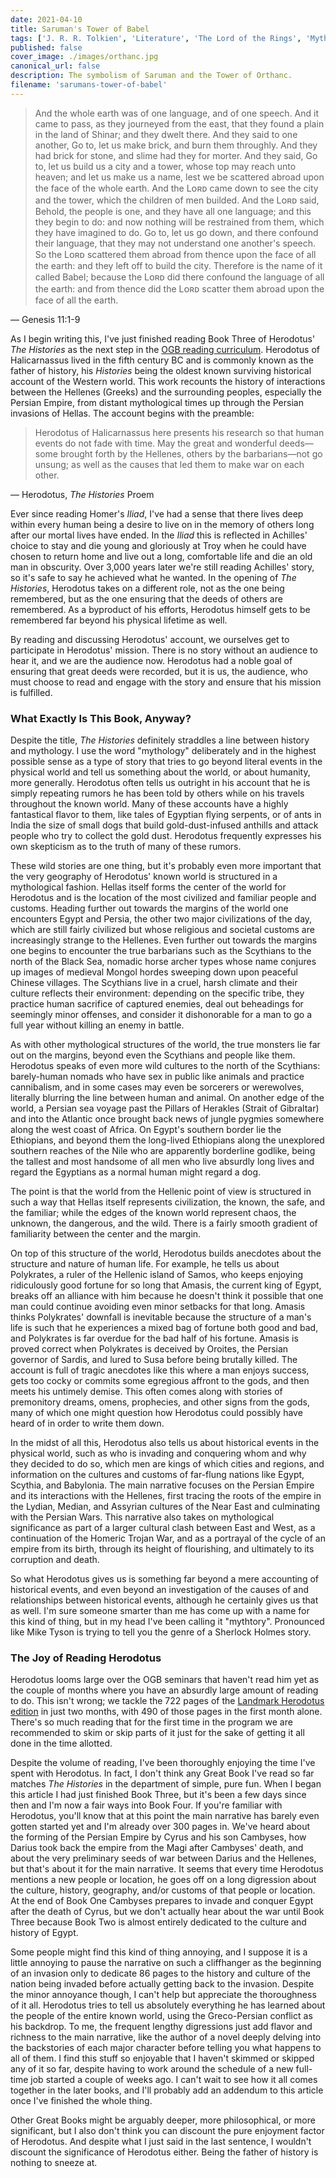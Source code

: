 ```yaml
---
date: 2021-04-10
title: Saruman's Tower of Babel
tags: ['J. R. R. Tolkien', 'Literature', 'The Lord of the Rings', 'Mythology', 'Symbolism']
published: false
cover_image: ./images/orthanc.jpg
canonical_url: false
description: The symbolism of Saruman and the Tower of Orthanc.
filename: 'sarumans-tower-of-babel'
---
```


> And the whole earth was of one language, and of one speech. And it came to pass, as they journeyed from the east, that they found a plain in the land of Shinar; and they dwelt there. And they said to one another, Go to, let us make brick, and burn them throughly. And they had brick for stone, and slime had they for morter. And they said, Go to, let us build us a city and a tower, whose top may reach unto heaven; and let us make us a name, lest we be scattered abroad upon the face of the whole earth. And the Lᴏʀᴅ came down to see the city and the tower, which the children of men builded. And the Lᴏʀᴅ said, Behold, the people is one, and they have all one language; and this they begin to do: and now nothing will be restrained from them, which they have imagined to do. Go to, let us go down, and there confound their language, that they may not understand one another's speech. So the Lᴏʀᴅ scattered them abroad from thence upon the face of all the earth: and they left off to build the city. Therefore is the name of it called Babel; because the Lᴏʀᴅ did there confound the language of all the earth: and from thence did the Lᴏʀᴅ scatter them abroad upon the face of all the earth.

— Genesis 11:1-9

As I begin writing this, I've just finished reading Book Three of Herodotus' *The Histories* as the next step in the [OGB reading curriculum](https://onlinegreatbooks.com/). Herodotus of Halicarnassus lived in the fifth century BC and is commonly known as the father of history, his *Histories* being the oldest known surviving historical account of the Western world. This work recounts the history of interactions between the Hellenes (Greeks) and the surrounding peoples, especially the Persian Empire, from distant mythological times up through the Persian invasions of Hellas. The account begins with the preamble:

> Herodotus of Halicarnassus here presents his research so that human events do not fade with time. May the great and wonderful deeds—some brought forth by the Hellenes, others by the barbarians—not go unsung; as well as the causes that led them to make war on each other.

— Herodotus, *The Histories* Proem

Ever since reading Homer's *Iliad*, I've had a sense that there lives deep within every human being a desire to live on in the memory of others long after our mortal lives have ended. In the *Iliad* this is reflected in Achilles' choice to stay and die young and gloriously at Troy when he could have chosen to return home and live out a long, comfortable life and die an old man in obscurity. Over 3,000 years later we're still reading Achilles' story, so it's safe to say he achieved what he wanted. In the opening of *The Histories*, Herodotus takes on a different role, not as the one being remembered, but as the one ensuring that the deeds of others are remembered. As a byproduct of his efforts, Herodotus himself gets to be remembered far beyond his physical lifetime as well.

By reading and discussing Herodotus' account, we ourselves get to participate in Herodotus' mission. There is no story without an audience to hear it, and we are the audience now. Herodotus had a noble goal of ensuring that great deeds were recorded, but it is us, the audience, who must choose to read and engage with the story and ensure that his mission is fulfilled.

### What Exactly Is This Book, Anyway?

Despite the title, *The Histories* definitely straddles a line between history and mythology. I use the word "mythology" deliberately and in the highest possible sense as a type of story that tries to go beyond literal events in the physical world and tell us something about the world, or about humanity, more generally. Herodotus often tells us outright in his account that he is simply repeating rumors he has been told by others while on his travels throughout the known world. Many of these accounts have a highly fantastical flavor to them, like tales of Egyptian flying serpents, or of ants in India the size of small dogs that build gold-dust-infused anthills and attack people who try to collect the gold dust. Herodotus frequently expresses his own skepticism as to the truth of many of these rumors.

These wild stories are one thing, but it's probably even more important that the very geography of Herodotus' known world is structured in a mythological fashion. Hellas itself forms the center of the world for Herodotus and is the location of the most civilized and familiar people and customs. Heading further out towards the margins of the world one encounters Egypt and Persia, the other two major civilizations of the day, which are still fairly civilized but whose religious and societal customs are increasingly strange to the Hellenes. Even further out towards the margins one begins to encounter the true barbarians such as the Scythians to the north of the Black Sea, nomadic horse archer types whose name conjures up images of medieval Mongol hordes sweeping down upon peaceful Chinese villages. The Scythians live in a cruel, harsh climate and their culture reflects their environment: depending on the specific tribe, they practice human sacrifice of captured enemies, deal out beheadings for seemingly minor offenses, and consider it dishonorable for a man to go a full year without killing an enemy in battle.

As with other mythological structures of the world, the true monsters lie far out on the margins, beyond even the Scythians and people like them. Herodotus speaks of even more wild cultures to the north of the Scythians: barely-human nomads who have sex in public like animals and practice cannibalism, and in some cases may even be sorcerers or werewolves, literally blurring the line between human and animal. On another edge of the world, a Persian sea voyage past the Pillars of Herakles (Strait of Gibraltar) and into the Atlantic once brought back news of jungle pygmies somewhere along the west coast of Africa. On Egypt's southern border lie the Ethiopians, and beyond them the long-lived Ethiopians along the unexplored southern reaches of the Nile who are apparently borderline godlike, being the tallest and most handsome of all men who live absurdly long lives and regard the Egyptians as a normal human might regard a dog.

The point is that the world from the Hellenic point of view is structured in such a way that Hellas itself represents civilization, the known, the safe, and the familiar; while the edges of the known world represent chaos, the unknown, the dangerous, and the wild. There is a fairly smooth gradient of familiarity between the center and the margin.

On top of this structure of the world, Herodotus builds anecdotes about the structure and nature of human life. For example, he tells us about Polykrates, a ruler of the Hellenic island of Samos, who keeps enjoying ridiculously good fortune for so long that Amasis, the current king of Egypt, breaks off an alliance with him because he doesn't think it possible that one man could continue avoiding even minor setbacks for that long. Amasis thinks Polykrates' downfall is inevitable because the structure of a man's life is such that he experiences a mixed bag of fortune both good and bad, and Polykrates is far overdue for the bad half of his fortune. Amasis is proved correct when Polykrates is deceived by Oroites, the Persian governor of Sardis, and lured to Susa before being brutally killed. The account is full of tragic anecdotes like this where a man enjoys success, gets too cocky or commits some egregious affront to the gods, and then meets his untimely demise. This often comes along with stories of premonitory dreams, omens, prophecies, and other signs from the gods, many of which one might question how Herodotus could possibly have heard of in order to write them down.

In the midst of all this, Herodotus also tells us about historical events in the physical world, such as who is invading and conquering whom and why they decided to do so, which men are kings of which cities and regions, and information on the cultures and customs of far-flung nations like Egypt, Scythia, and Babylonia. The main narrative focuses on the Persian Empire and its interactions with the Hellenes, first tracing the roots of the empire in the Lydian, Median, and Assyrian cultures of the Near East and culminating with the Persian Wars. This narrative also takes on mythological significance as part of a larger cultural clash between East and West, as a continuation of the Homeric Trojan War, and as a portrayal of the cycle of an empire from its birth, through its height of flourishing, and ultimately to its corruption and death.

So what Herodotus gives us is something far beyond a mere accounting of historical events, and even beyond an investigation of the causes of and relationships between historical events, although he certainly gives us that as well. I'm sure someone smarter than me has come up with a name for this kind of thing, but in my head I've been calling it "mythtory". Pronounced like Mike Tyson is trying to tell you the genre of a Sherlock Holmes story.

### The Joy of Reading Herodotus

Herodotus looms large over the OGB seminars that haven't read him yet as the couple of months where you have an absurdly large amount of reading to do. This isn't wrong; we tackle the 722 pages of the [Landmark Herodotus edition](https://www.amazon.com/Landmark-Herodotus-Histories-Robert-Strassler/dp/1400031141) in just two months, with 490 of those pages in the first month alone. There's so much reading that for the first time in the program we are recommended to skim or skip parts of it just for the sake of getting it all done in the time allotted.

Despite the volume of reading, I've been thoroughly enjoying the time I've spent with Herodotus. In fact, I don't think any Great Book I've read so far matches *The Histories* in the department of simple, pure fun. When I began this article I had just finished Book Three, but it's been a few days since then and I'm now a fair ways into Book Four. If you're familiar with Herodotus, you'll know that at this point the main narrative has barely even gotten started yet and I'm already over 300 pages in. We've heard about the forming of the Persian Empire by Cyrus and his son Cambyses, how Darius took back the empire from the Magi after Cambyses' death, and about the very preliminary seeds of war between Darius and the Hellenes, but that's about it for the main narrative. It seems that every time Herodotus mentions a new people or location, he goes off on a long digression about the culture, history, geography, and/or customs of that people or location. At the end of Book One Cambyses prepares to invade and conquer Egypt after the death of Cyrus, but we don't actually hear about the war until Book Three because Book Two is almost entirely dedicated to the culture and history of Egypt.

Some people might find this kind of thing annoying, and I suppose it is a little annoying to pause the narrative on such a cliffhanger as the beginning of an invasion only to dedicate 86 pages to the history and culture of the nation being invaded before actually getting back to the invasion. Despite the minor annoyance though, I can't help but appreciate the thoroughness of it all. Herodotus tries to tell us absolutely everything he has learned about the people of the entire known world, using the Greco-Persian conflict as his backdrop. To me, the frequent lengthy digressions just add flavor and richness to the main narrative, like the author of a novel deeply delving into the backstories of each major character before telling you what happens to all of them. I find this stuff so enjoyable that I haven't skimmed or skipped any of it so far, despite having to work around the schedule of a new full-time job started a couple of weeks ago. I can't wait to see how it all comes together in the later books, and I'll probably add an addendum to this article once I've finished the whole thing.

Other Great Books might be arguably deeper, more philosophical, or more significant, but I also don't think you can discount the pure enjoyment factor of Herodotus. And despite what I just said in the last sentence, I wouldn't discount the significance of Herodotus either. Being the father of history is nothing to sneeze at.
